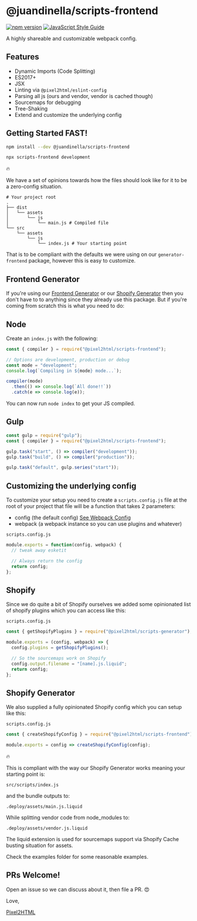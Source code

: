 # @juandinella/scripts-frontend

[![npm version](https://badge.fury.io/js/%40pixel2html%2Fscripts-frontend.svg)](https://badge.fury.io/js/%40pixel2html%2Fscripts-frontend)
[![JavaScript Style Guide](https://img.shields.io/badge/code_style-standard-brightgreen.svg)](https://standardjs.com)

A highly shareable and customizable webpack config.

## Features

- Dynamic Imports (Code Splitting)
- ES2017+
- JSX
- Linting via `@pixel2html/eslint-config`
- Parsing all js (ours and vendor, vendor is cached though)
- Sourcemaps for debugging
- Tree-Shaking
- Extend and customize the underlying config

## Getting Started FAST!

```sh
npm install --dev @juandinella/scripts-frontend
```

```sh
npx scripts-frontend development
```

:fire:

We have a set of opinions towards how the files should look like for it to be a zero-config situation.

```
# Your project root
.
├── dist
│   └── assets
│       └── js
│           └── main.js # Compiled file
└── src
    └── assets
        └── js
            └── index.js # Your starting point
```

That is to be compliant with the defaults we were using on our `generator-frontend` package, however this is easy to customize.

## Frontend Generator

If you're using our [Frontend Generator](http://npm.im/@pixel2html/generator-frontend) or our [Shopify Generator](http://npm.im/@pixel2html/generator-shopify) then you don't have to to anything since they already use this package.
But if you're coming from scratch this is what you need to do:

## Node

Create an `index.js` with the following:

```js
const { compiler } = require("@pixel2html/scripts-frontend");

// Options are development, production or debug
const mode = "development";
console.log(`Compiling in ${mode} mode...`);

compiler(mode)
  .then(() => console.log(`All done!!`))
  .catch(e => console.log(e));
```

You can now run `node index` to get your JS compiled.

## Gulp

```js
const gulp = require("gulp");
const { compiler } = require("@pixel2html/scripts-frontend");

gulp.task("start", () => compiler("development"));
gulp.task("build", () => compiler("production"));

gulp.task("default", gulp.series("start"));
```

## Customizing the underlying config

To customize your setup you need to create a `scripts.config.js` file at the root of your project that file will be a function that takes 2 parameters:

- config (the default config) [See Webpack Config](https://webpack.js.org/configuration/)
- webpack (a webpack instance so you can use plugins and whatever)

`scripts.config.js`

```js
module.exports = function(config, webpack) {
  // tweak away esketit

  // Always return the config
  return config;
};
```

## Shopify

Since we do quite a bit of Shopify ourselves we added some opinionated list of shopify plugins which you can access like this:

`scripts.config.js`

```js
const { getShopifyPlugins } = require("@pixel2html/scripts-generator");

module.exports = (config, webpack) => {
  config.plugins = getShopifyPlugins();

  // So the sourcemaps work on Shopify
  config.output.filename = "[name].js.liquid";
  return config;
};
```

## Shopify Generator

We also supplied a fully opinionated Shopify config which you can setup like this:

`scripts.config.js`

```js
const { createShopifyConfig } = require("@pixel2html/scripts-frontend");

module.exports = config => createShopifyConfig(config);
```

:fire:

This is compliant with the way our Shopify Generator works meaning your starting point is:

`src/scripts/index.js`

and the bundle outputs to:

`.deploy/assets/main.js.liquid`

While splitting vendor code from node_modules to:

`.deploy/assets/vendor.js.liquid`

The liquid extension is used for sourcemaps support via Shopify Cache busting situation for assets.

Check the examples folder for some reasonable examples.

## PRs Welcome!

Open an issue so we can discuss about it, then file a PR. :heart_eyes:

Love,

[Pixel2HTML](https://pixel2html.com/)
